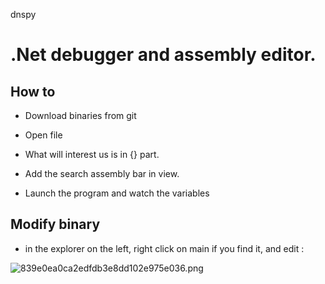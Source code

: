 dnspy

# .Net debugger and assembly editor.

## How to

- Download binaries from git

- Open file

- What will interest us is in {} part.

- Add the search assembly bar in view.

- Launch the program and watch the variables

## Modify binary

- in the explorer on the left, right click on main if you find it, and edit : 

![839e0ea0ca2edfdb3e8dd102e975e036.png](../../_resources/284aa3adac92437989032b82dcea7559.png)




